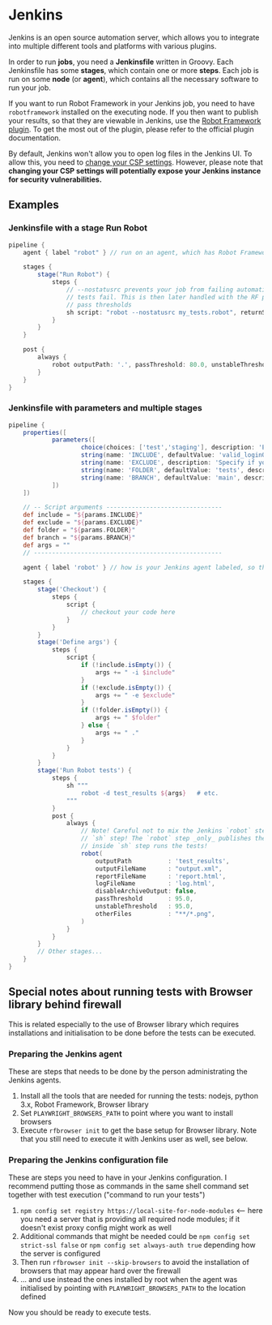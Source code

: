 # Jenkins

Jenkins is an open source automation server, which allows you to integrate into
multiple different tools and platforms with various plugins.

In order to run **jobs**, you need a **Jenkinsfile** written in Groovy. Each Jenkinsfile has some
**stages**, which contain one or more **steps**. Each job is run on some **node**
(or **agent**), which contains all the necessary software to run your job.

If you want to run Robot Framework in your Jenkins job, you need to have `robotframework` installed
on the executing node. If you then want to publish your results, so that they are viewable
in Jenkins, use the [Robot Framework plugin](https://plugins.jenkins.io/robot/). To get the most
out of the plugin, please refer to the official plugin documentation.

By default, Jenkins won't allow you to open log files in the Jenkins UI. To allow this, you need
to [change your CSP settings](https://plugins.jenkins.io/robot/#plugin-content-log-file-not-showing-properly).
However, please note that **changing your CSP settings will potentially expose your Jenkins instance
for security vulnerabilities.**

## Examples

### Jenkinsfile with a stage **Run Robot**

```groovy
pipeline {
    agent { label "robot" } // run on an agent, which has Robot Framework installed

    stages {
        stage("Run Robot") {
            steps {
                // --nostatusrc prevents your job from failing automatically if any
                // tests fail. This is then later handled with the RF plugin with
                // pass thresholds
                sh script: "robot --nostatusrc my_tests.robot", returnStatus: true
            }
        }
    }

    post {
        always {
            robot outputPath: '.', passThreshold: 80.0, unstableThreshold: 70.0
        }
    }
}
```

### Jenkinsfile with parameters and multiple stages

```groovy
pipeline {
    properties([
            parameters([
                    choice(choices: ['test','staging'], description: 'Environment to run the tests against', name: 'environment'),
                    string(name: 'INCLUDE', defaultValue: 'valid_loginORinvalid_login', description: 'Specify which tags you want to run (e.g. valid_login)'),
                    string(name: 'EXCLUDE', description: 'Specify if you want to exclude tests by category tags'),
                    string(name: 'FOLDER', defaultValue: 'tests', description: 'Specify the folder for tests (e.g. . for current dir'),
                    string(name: 'BRANCH', defaultValue: 'main', description: 'Specify the branch for tests (e.g. main')
            ])
    ])

    // -- Script arguments --------------------------------
    def include = "${params.INCLUDE}"
    def exclude = "${params.EXCLUDE}"
    def folder = "${params.FOLDER}"
    def branch = "${params.BRANCH}"
    def args = ""
    // ----------------------------------------------------

    agent { label 'robot' } // how is your Jenkins agent labeled, so that right kind of agent is used for execution

    stages {
        stage('Checkout') {
            steps {
                script {
                    // checkout your code here
                }
            }
        }
        stage('Define args') {
            steps {
                script {
                    if (!include.isEmpty()) {
                        args += " -i $include"
                    }
                    if (!exclude.isEmpty()) {
                        args += " -e $exclude"
                    }
                    if (!folder.isEmpty()) {
                        args += " $folder"
                    } else {
                        args += " ."
                    }
                }
            }
        }
        stage('Run Robot tests') {
            steps {
                sh """
                    robot -d test_results ${args}   # etc.
                """
            }
            post {
                always {
                    // Note! Careful not to mix the Jenkins `robot` step with the `robot` command run inside the previous
                    // `sh` step! The `robot` step _only_ publishes the results for Jenkins and the `robot` command
                    // inside `sh` step runs the tests!
                    robot(
                        outputPath          : 'test_results',
                        outputFileName      : "output.xml",
                        reportFileName      : 'report.html',
                        logFileName         : 'log.html',
                        disableArchiveOutput: false,
                        passThreshold       : 95.0,
                        unstableThreshold   : 95.0,
                        otherFiles          : "**/*.png",
                    )
                }
            }
        }
        // Other stages...
    }
}
```

## Special notes about running tests with Browser library behind firewall

This is related especially to the use of Browser library which requires installations and initialisation to be done before the tests can be executed.

### Preparing the Jenkins agent

These are steps that needs to be done by the person administrating the Jenkins agents.

1. Install all the tools that are needed for running the tests: nodejs, python 3.x, Robot Framework, Browser library
1. Set `PLAYWRIGHT_BROWSERS_PATH` to point where you want to install browsers
1. Execute `rfbrowser init` to get the base setup for Browser library. Note that you still need to execute it with Jenkins user as well, see below.

### Preparing the Jenkins configuration file

These are steps you need to have in your Jenkins configuration. I recommend putting those as commands in the same shell command set together with test execution ("command to run your tests")

1. `npm config set registry https://local-site-for-node-modules` \<-- here you need a server that is providing all required node modules; if it doesn't exist proxy config might work as well
1. Additional commands that might be needed could be `npm config set strict-ssl false` or `npm config set always-auth true` depending how the server is configured
1. Then run `rfbrowser init --skip-browsers` to avoid the installation of browsers that may appear hard over the firewall
1. ... and use instead the ones installed by root when the agent was initialised by pointing with `PLAYWRIGHT_BROWSERS_PATH` to the location defined

Now you should be ready to execute tests.
